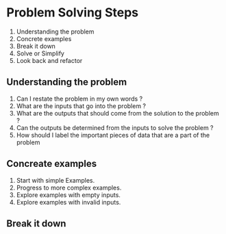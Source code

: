 # Problem Solving Steps

1. Understanding the problem
2. Concrete examples
3. Break it down
4. Solve or Simplify
5. Look back and refactor

## Understanding the problem

1. Can I restate the problem in my own words ?
2. What are the inputs that go into the problem ?
3. What are the outputs that should come from the solution to the problem ?
4. Can the outputs be determined from the inputs to solve the problem ?
5. How should I label the important pieces of data that are a part of the problem


## Concreate examples

1. Start with simple Examples.
2. Progress to more complex examples.
3. Explore examples with empty inputs.
4. Explore examples with invalid inputs.


## Break it down
